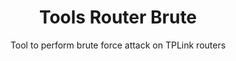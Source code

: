 <h1 align="center">Tools Router Brute</h1>

<p align="center">Tool to perform brute force attack on TPLink routers</p>

